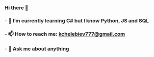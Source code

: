 ### Hi there 👋
### - 🌱 I’m currently learning C# but I know Python, JS and SQL
### - 📫 How to reach me: kchelebiev777@gmail.com
### - 💬 Ask me about anything


<!--
**kristianche/kristianche** is a ✨ _special_ ✨ repository because its `README.md` (this file) appears on your GitHub profile.

Here are some ideas to get you started:


- 🔭 I’m currently working on ...
- 🌱 I’m currently learning C# but i know Python, JS and SQL
- 👯 I’m looking to collaborate on ...
- 🤔 I’m looking for help with ...
- 💬 Ask me about anything
- 📫 How to reach me: kchelebiev777@gmail.com
- 😄 Pronouns: ...
- ⚡ Fun fact: ...
-->
